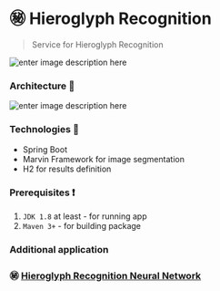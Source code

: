# :secret: Hieroglyph Recognition
> Service for Hieroglyph Recognition
> 
![enter image description here](https://lh3.googleusercontent.com/X54oGLdnlCTwnjVfo9KY5h0pd-7zRSRsB00qD9shvGRr6DCYHxQz72COxGgOPOP_XukEvRGKGA0)

### Architecture :microscope:
![enter image description here](https://lh3.googleusercontent.com/lVotM1mxkyqdbMZtGdEa-3P9HtuSOV8FrhbVG1cq6ax-6SvM0r_jxE7qNq-HeOAX9RjKxM52o3I)

### Technologies :hammer:

 - Spring Boot
 - Marvin Framework for image segmentation
 - H2 for results definition

### Prerequisites :heavy_exclamation_mark:

 1. `JDK 1.8` at least - for running app
 2. `Maven 3+`            - for building package


### Additional application
###  :secret:  [Hieroglyph Recognition Neural Network](https://github.com/ElinaValieva/hieroglyph-recognition-neural-network) 
